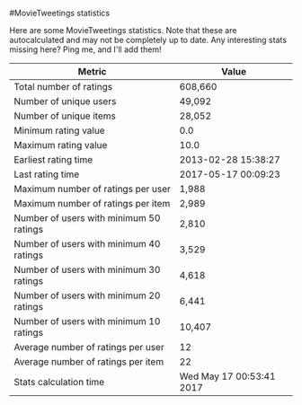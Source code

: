 #MovieTweetings statistics

Here are some MovieTweetings statistics. Note that these are autocalculated and may not be completely up to date. Any interesting stats missing here? Ping me, and I'll add them!

Metric | Value
--- | ---
Total number of ratings                 | 608,660
Number of unique users                  | 49,092
Number of unique items                  | 28,052
Minimum rating value                    | 0.0
Maximum rating value                    | 10.0
Earliest rating time                    | 2013-02-28 15:38:27
Last rating time                        | 2017-05-17 00:09:23
Maximum number of ratings per user      | 1,988
Maximum number of ratings per item      | 2,989
Number of users with minimum 50 ratings | 2,810
Number of users with minimum 40 ratings | 3,529
Number of users with minimum 30 ratings | 4,618
Number of users with minimum 20 ratings | 6,441
Number of users with minimum 10 ratings | 10,407
Average number of ratings per user      | 12
Average number of ratings per item      | 22
Stats calculation time                  | Wed May 17 00:53:41 2017

